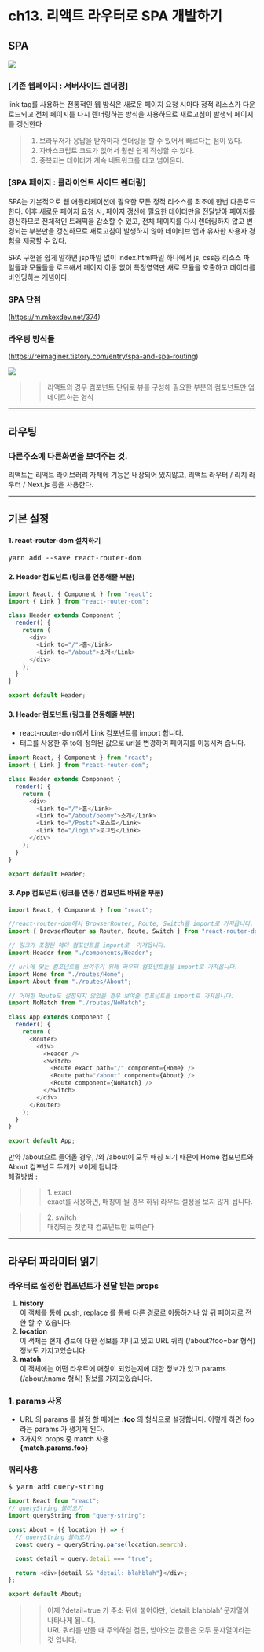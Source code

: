 <!-- <pre><code>$npm install</code></pre>
# bulid
<pre><code>$gulp</code></pre> -->

# ch13. 리액트 라우터로 SPA 개발하기

## SPA

<img  src="./img-SPA.png"/>

### [기존 웹페이지 : 서버사이드 렌더링]

link tag를 사용하는 전통적인 웹 방식은 새로운 페이지 요청 시마다 정적 리소스가 다운로드되고 전체 페이지를 다시 렌더링하는 방식을 사용하므로 새로고침이 발생되 페이지를 갱신한다

> 1.  브라우저가 응답을 받자마자 렌더링을 할 수 있어서 빠르다는 점이 있다.
> 2.  자바스크립트 코드가 없어서 훨씬 쉽게 작성할 수 있다.
> 3.  중복되는 데이터가 계속 네트워크를 타고 넘어온다.

### [SPA 페이지 : 클라이언트 사이드 렌더링]

SPA는 기본적으로 웹 애플리케이션에 필요한 모든 정적 리소스를 최초에 한번 다운로드한다. 이후 새로운 페이지 요청 시, 페이지 갱신에 필요한 데이터만을 전달받아 페이지를 갱신하므로 전체적인 트래픽을 감소할 수 있고, 전체 페이지를 다시 렌더링하지 않고 변경되는 부분만을 갱신하므로 새로고침이 발생하지 않아 네이티브 앱과 유사한 사용자 경험을 제공할 수 있다.

SPA 구현을 쉽게 말하면 jsp파일 없이 index.html파일 하나에서 js, css등 리소스 파일들과 모듈들을 로드해서 페이지 이동 없이 특정영역만 새로 모듈을 호출하고 데이터를 바인딩하는 개념이다.

### SPA 단점

(https://m.mkexdev.net/374)

### 라우팅 방식들

(https://reimaginer.tistory.com/entry/spa-and-spa-routing)

<img  src="./img-component.png"/>

> > 리액트의 경우 컴포넌트 단위로 뷰를 구성해 필요한 부분의 컴포넌트만 업데이트하는 형식

---

## 라우팅

### 다른주소에 다른화면을 보여주는 것.

리액트는 리액트 라이브러리 자체에 기능은 내장되어 있지않고, 리액트 라우터 / 리치 라우터 / Next.js 등을 사용한다.

---

## 기본 설정

#### 1. react-router-dom 설치하기

<pre>yarn add --save react-router-dom</pre>

#### 2. Header 컴포넌트 (링크를 연동해줄 부분)

```js
import React, { Component } from "react";
import { Link } from "react-router-dom";

class Header extends Component {
  render() {
    return (
      <div>
        <Link to="/">홈</Link>
        <Link to="/about">소개</Link>
      </div>
    );
  }
}

export default Header;
```

#### 3. Header 컴포넌트 (링크를 연동해줄 부분)

- react-router-dom에서 Link 컴포넌트를 import 합니다.
- <Link></Link> 태그를 사용한 후 to에 정의된 값으로 url을 변경하여 페이지를 이동시켜 줍니다.

```js
import React, { Component } from "react";
import { Link } from "react-router-dom";

class Header extends Component {
  render() {
    return (
      <div>
        <Link to="/">홈</Link>
        <Link to="/about/beomy">소개</Link>
        <Link to="/Posts">포스트</Link>
        <Link to="/login">로그인</Link>
      </div>
    );
  }
}

export default Header;
```

#### 3. App 컴포넌트 (링크를 연동 / 컴포넌트 바꿔줄 부분)

```js
import React, { Component } from "react";

//react-router-dom에서 BrowserRouter, Route, Switch를 import로 가져옵니다.
import { BrowserRouter as Router, Route, Switch } from "react-router-dom";

// 링크가 포함된 헤더 컴포넌트를 import로  가져옵니다.
import Header from "./components/Header";

// url에 맞는 컴포넌트를 보여주기 위해 라우터 컴포넌트들을 import로 가져옵니다.
import Home from "./routes/Home";
import About from "./routes/About";

// 어떠한 Route도 설정되지 않았을 경우 보여줄 컴포넌트를 import로 가져옵니다.
import NoMatch from "./routes/NoMatch";

class App extends Component {
  render() {
    return (
      <Router>
        <div>
          <Header />
          <Switch>
            <Route exact path="/" component={Home} />
            <Route path="/about" component={About} />
            <Route component={NoMatch} />
          </Switch>
        </div>
      </Router>
    );
  }
}

export default App;
```

만약 /about으로 들어올 경우, /와 /about이 모두 매칭 되기 때문에 Home 컴포넌트와 About 컴포넌트 두개가 보이게 됩니다.  
 해결방법 :

> > </strong>1. exact </strong> <br />
> > exact를 사용하면, 매칭이 될 경우 하위 라우트 설정을 보지 않게 됩니다.

> > </strong> 2. switch </strong> <br />
> > 매칭되는 첫번쨰 컴포넌트만 보여준다

---

## 라우터 파라미터 읽기

### 라우터로 설정한 컴포넌트가 전달 받는 props

1. <strong>history</strong> <br/>
   이 객체를 통해 push, replace 를 통해 다른 경로로 이동하거나 앞 뒤 페이지로 전환 할 수 있습니다.
2. <strong>location</strong> <br/>
   이 객체는 현재 경로에 대한 정보를 지니고 있고 URL 쿼리 (/about?foo=bar 형식) 정보도 가지고있습니다.
3. <strong>match</strong> <br/>
   이 객체에는 어떤 라우트에 매칭이 되었는지에 대한 정보가 있고 params (/about/:name 형식) 정보를 가지고있습니다.

### 1. params 사용

- URL 의 params 를 설정 할 때에는 <strong>:foo</strong> 의 형식으로 설정합니다. 이렇게 하면 foo 라는 params 가 생기게 된다.
- 3가지의 props 중 match 사용 <br/>
  <strong> {match.params.foo}</strong>

### 쿼리사용

<pre>$ yarn add query-string</pre>

```js
import React from "react";
// queryString 불러오기
import queryString from "query-string";

const About = ({ location }) => {
  // queryString 불러오기
  const query = queryString.parse(location.search);

  const detail = query.detail === "true";

  return <div>{detail && "detail: blahblah"}</div>;
};

export default About;
```

> > 이제 ?detail=true 가 주소 뒤에 붙어야만, ‘detail: blahblah’ 문자열이 나타나게 됩니다.<br />
> > URL 쿼리를 만들 때 주의하실 점은, 받아오는 값들은 모두 문자열이라는 것 입니다.
